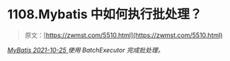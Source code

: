 <!--yml
category: 未分类
date: 0001-01-01 00:00:00
--->

# 1108.Mybatis 中如何执行批处理？

> 原文：[https://zwmst.com/5510.html](https://zwmst.com/5510.html)

   [ *MyBatis* ](https://zwmst.com/mybatis)*[ <time datetime="2021-10-26T00:05:11+08:00"> 2021-10-25 </time> ](https://zwmst.com/5510.html)  使用 BatchExecutor 完成批处理。*